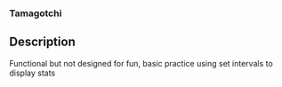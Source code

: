 ### Tamagotchi

## Description

Functional but not designed for fun, basic practice using set intervals to display stats
